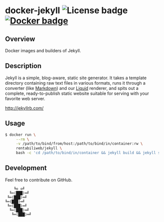 # docker-jekyll ![License badge][license-img] [![Docker badge][docker-img]][docker-url]

## Overview

Docker images and builders of Jekyll.

## Description

Jekyll  is a  simple, blog-aware,  static site  generator. It  takes a  template
directory  containing raw  text  files in  various formats,  runs  it through  a
converter  (like  [Markdown](http://daringfireball.net/projects/markdown/))  and
our [Liquid](https://github.com/Shopify/liquid/wiki)  renderer, and spits  out a
complete,  ready-to-publish  static  website  suitable  for  serving  with  your
favorite web server.

http://jekyllrb.com/

## Usage

```bash
$ docker run \
  	 --rm \
  	 -v /path/to/bind/from/host:/path/to/bind/in/container:rw \
	 rentabiliweb/jekyll \
	 bash -c 'cd /path/to/bind/in/container && jekyll build && jekyll serve'
```

## Development

Feel free to contribute on GitHub.

```
    ╚⊙ ⊙╝
  ╚═(███)═╝
 ╚═(███)═╝
╚═(███)═╝
 ╚═(███)═╝
  ╚═(███)═╝
   ╚═(███)═╝
```

[license-img]: https://img.shields.io/badge/license-ISC-blue.svg "License"
[docker-img]: https://img.shields.io/docker/pulls/rentabiliweb/jekyll.svg "Docker"
[docker-url]: https://registry.hub.docker.com/u/rentabiliweb/jekyll "Docker"
